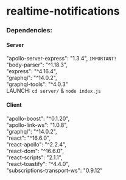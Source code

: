 # realtime-notifications

### Dependencies:
#### Server
"apollo-server-express": "1.3.4", `IMPORTANT!`\
"body-parser": "^1.18.3",\
"express": "^4.16.4",\
"graphql": "^14.0.2",\
"graphql-tools": "^4.0.3"\
LAUNCH: `cd server/` & `node index.js`
#### Client
"apollo-boost": "^0.1.20",\
"apollo-link-ws": "1.0.8",\
"graphql": "^14.0.2",\
"react": "^16.6.0",\
"react-apollo": "^2.2.4",\
"react-dom": "^16.6.0",\
"react-scripts": "2.1.1",\
"react-toastify": "^4.4.0",\
"subscriptions-transport-ws": "0.9.12"



